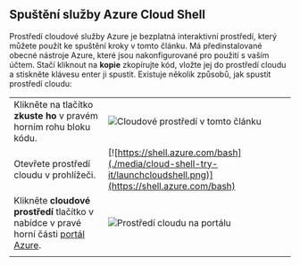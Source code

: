
## <a name="launch-azure-cloud-shell"></a>Spuštění služby Azure Cloud Shell

Prostředí cloudové služby Azure je bezplatná interaktivní prostředí, který můžete použít ke spuštění kroky v tomto článku. Má předinstalované obecné nástroje Azure, které jsou nakonfigurované pro použití s vaším účtem. Stačí kliknout na **kopie** zkopírujte kód, vložte jej do prostředí cloudu a stiskněte klávesu enter ji spustit.  Existuje několik způsobů, jak spustit prostředí cloudu:

|  |   |
|-----------------------------------------------|---|
| Klikněte na tlačítko **zkuste ho** v pravém horním rohu bloku kódu. | ![Cloudové prostředí v tomto článku](./media/cloud-shell-try-it/cli-try-it.png) |
| Otevřete prostředí cloudu v prohlížeči. | [![https://shell.azure.com/bash](./media/cloud-shell-try-it/launchcloudshell.png)](https://shell.azure.com/bash) |
| Klikněte **cloudové prostředí** tlačítko v nabídce v pravé horní části [portál Azure](https://portal.azure.com). |    ![Prostředí cloudu na portálu](./media/cloud-shell-try-it/cloud-shell-menu.png) |
|  |  |

